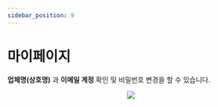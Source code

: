 ```yaml
---
sidebar_position: 9
---
```


# 마이페이지

**업체명(상호명)** 과 **이메일 계정** 확인 및 비밀번호 변경을 할 수 있습니다.

<p align='center'>
    <img
    src={require('./img/myPage.png').default}
    className='docsImage'
    />
</p>
